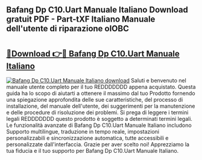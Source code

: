 ## Bafang Dp C10.Uart Manuale Italiano Download gratuit PDF - Part-tXF Italiano Manuale dell'utente di riparazione oIOBC

# <h2><a href="http://dfcq77m.blite.top/?on=Bafang+Dp+C10.Uart+Manuale+Italiano">🔗Download 👉🔴 Bafang Dp C10.Uart Manuale Italiano</a></h2>

[![Bafang Dp C10.Uart Manuale Italiano download](https://i.imgur.com/lujVjoI.png)](http://dfcq77m.blite.top/?on=Bafang+Dp+C10.Uart+Manuale+Italiano)
Saluti e benvenuto nel manuale utente completo per il tuo REDDDDDDD appena acquistato. Questa guida ha lo scopo di aiutarti a ottenere il massimo dal tuo Prodotto fornendo una spiegazione approfondita delle sue caratteristiche, del processo di installazione, del manuale dell'utente, dei suggerimenti per la manutenzione e delle procedure di risoluzione dei problemi. Si prega di leggere i termini legali REDDDDDDD questo prodotto è soggetto a determinati termini legali. Le funzionalità avanzate di Bafang Dp C10.Uart Manuale Italiano includono Supporto multilingue, traduzione in tempo reale, impostazioni personalizzabili e sincronizzazione automatica, tutte accessibili e personalizzate dall'interfaccia. Grazie per aver scelto noi! Apprezziamo la tua fiducia e il tuo supporto per Bafang Dp C10.Uart Manuale Italiano.
